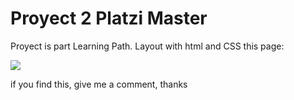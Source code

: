 # Proyect 2 Platzi Master

Proyect is part Learning Path. Layout with html and CSS this page:

![](https://github.com/PaulMoro/Proyecto-3-Platzi-master/blob/master/style/images/example.PNG)



if you find this, give me a comment, thanks
